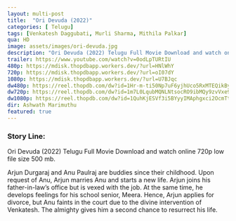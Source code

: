 ```yaml
---
layout: multi-post
title:  "Ori Devuda (2022)"
categories: [ Telugu]
tags: [Venkatesh Daggubati, Murli Sharma, Mithila Palkar]
qua: HD
image: assets/images/ori-devuda.jpg
description: "Ori Devuda (2022) Telugu Full Movie Download and watch online 720p low file size 500 mb."
trailer: https://www.youtube.com/watch?v=0odLpTURtIU
480p: https://mdisk.thopdbapp.workers.dev/?url=HNlWhY
720p: https://mdisk.thopdbapp.workers.dev/?url=oI07dY
1080p: https://mdisk.thopdbapp.workers.dev/?url=U7BJqc
dw480p: https://reel.thopdb.com/dw?id=1Hr-m-ti50Np7uF6yjhUco5RxMTEQikBy
dw720p: https://reel.thopdb.com/dw?id=1m7L0LqubMQNLNtsocRO9ibMQy9zvVxe9
dw1080p: https://reel.thopdb.com/dw?id=1QuhKjESVf3i5BYyyIMAphgxci2OcmTtC
dir: Ashwath Marimuthu
featured: true
---
```


### Story Line:
Ori Devuda (2022) Telugu Full Movie Download and watch online 720p low file size 500 mb.

Arjun Durgaraj and Anu Paulraj are buddies since their childhood. Upon request of Anu, Arjun marries Anu and starts a new life. Arjun joins his father-in-law’s office but is vexed with the job. At the same time, he develops feelings for his school senior, Meera. Hence, Arjun applies for divorce, but Anu faints in the court due to the divine intervention of Venkatesh. The almighty gives him a second chance to resurrect his life.







